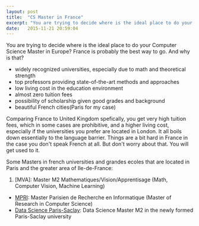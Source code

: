 ```yaml
---
layout: post
title:  "CS Master in France"
excerpt: "You are trying to decide where is the ideal place to do your Computer Science Master in Europe? France is probably the best way to go."
date:   2015-11-21 20:59:04
---
```

You are trying to decide where is the ideal place to do your Computer Science Master in Europe? France is probably the best way to go. And why is that?

- widely recognized universities, especially due to math and theoretical strength
- top professors providing state-of-the-art methods and approaches
- low living cost in the education environment
- almost zero tuition fees
- possibility of scholarship given good grades and background
- beautiful French cities(Paris for my case)

Comparing France to United Kingdom spefically, you get very high tuition fees, which in some cases are prohibitive, and a higher living cost, especially if the universities you prefer are located in London. It all boils down essentially to the language barrier. Things are a bit hard in France in the case you don't speak French at all. But don't worry about that. You will get used to it.

Some Masters in french universities and grandes ecoles that are located in Paris and the greater area of Ile-de-France:

1. [MVA]: Master M2 Mathematiques/Vision/Apprentisage (Math, Computer Vision, Machine Learning)
+ [MPRI]: Master Parisien de Recherche en Informatique (Master of Research in Computer Science)
+ [Data Science Paris-Saclay]: Data Science Master M2 in the newly formed Paris-Saclay university

[Master M2 MVA]:	http://www.math.ens-cachan.fr/version-francaise/formations/master-mva/contenus-/master-mva-cours-2015-2016-161721.kjsp?RH=1242415112528
[MPRI]:	https://wikimpri.dptinfo.ens-cachan.fr/doku.php
[Data Science Paris-Saclay]: http://datascience-x-master-paris-saclay.fr